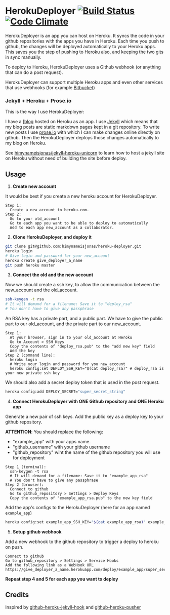 HerokuDeployer [![Build Status](https://travis-ci.org/himynameisjonas/heroku-deployer.png?branch=master)](https://travis-ci.org/himynameisjonas/heroku-deployer) [![Code Climate](https://codeclimate.com/github/himynameisjonas/heroku-deployer.png)](https://codeclimate.com/github/himynameisjonas/heroku-deployer)
===============

HerokuDeployer is an app you can host on Heroku. 
It syncs the code in your github repositories with the apps you have in Heroku.
Each time you push to github, the changes will be deployed automatically to your Heroku apps.
This saves you the step of pushing to Heroku also, and keeping the two gits in sync manually.

To deploy to Heroku, HerokuDeployer uses a Github webhook (or anything that can do a post request). 

HerokuDeployer can support multiple Heroku apps and even other services that use webhooks (for example 
[Bitbucket](https://confluence.atlassian.com/display/BITBUCKET/POST+hook+management))

### Jekyll + Heroku + Prose.io

This is the way I use HerokuDeployer:

I have a [[blog](http://jonasforsberg.se) hosted on Heroku as an app. 
I use [Jekyll](http://jekyllrb.com/) which means that my blog posts are static markdown pages kept in a git repository.
To write new posts I use [prose.io](http://prose.io/) with which I can make changes online directly on github. 
Then the HerokuDeployer deploys those changes automatically to my blog on Heroku.

See [himynameisjonas/jekyll-heroku-unicorn](https://github.com/himynameisjonas/jekyll-heroku-unicorn) 
to learn how to host a jekyll site on Heroku without need of building the site before deploy.

## Usage
1. **Create new account**

  It would be best if you create a new heroku account for HerokuDeployer. 
  
  ```
  Step 1:
    Create a new_account to heroku.com. 
  Step 2:
    Go to your old_account
    Go to each app you want to be able to deploy to automatically
    Add to each app new_account as a collaborator.
  ```

2. **Clone HerokuDeployer, and deploy it**

  ```bash
  git clone git@github.com:himynameisjonas/heroku-deployer.git
  heroku login
  # Give login and password for your new_account
  heroku create give_deployer_a_name
  git push heroku master
  ```

3. **Connect the old and the new account**

  Now we should create a ssh key, to allow the communication between the new_account and the old_account.
  
  ```bash
  ssh-keygen -t rsa
  # It will demand for a filename: Save it to "deploy_rsa"
  # You don't have to give any passphrase
  ```
  An RSA key has a private part, and a public part. We have to give the public part to our old_account, 
  and the private part to our new_account.
  
  ```
  Step 1:
    At your browser, sign in to your old_account at Heroku
    Go to Account > SSH Keys
    Copy the contents of "deploy_rsa.pub" to the "add new key" field
    Add the key
  Step 2 (command line):
    heroku login
    # Write your login and password for you new_account
    heroku config:set DEPLOY_SSH_KEY="$(cat deploy_rsa)" # deploy_rsa is your new private ssh key
  ```

  We should also add a secret deploy token that is used in the post request.

  ```bash
  heroku config:add DEPLOY_SECRET="super_secret_string"
  ```

4. **Connect HerokuDeployer with ONE Github repository and ONE Heroku app**

  Generate a new pair of ssh keys. Add the public key as a deploy key to your github repository.
  
  **ATTENTION**: You should replace the following:
  
  * "example_app" with your apps name.
  * "github_username" with your github username
  * "github_repository" wiht the name of the github repository you will use for deployment

  ```
  Step 1 (terminal):
    ssh-keygen -t rsa
    # It will demand for a filename: Save it to "example_app_rsa"
    # You don't have to give any passphrase
  Step 2 (browser):
    Connect to github
    Go to github_repository > Settings > Deploy Keys 
    Copy the contents of "example_app_rsa.pub" to the new key field
  ```

  Add the app's configs to the HerokuDeployer (here for an app named `example_app`)
 
  ```bash
  heroku config:set example_app_SSH_KEY="$(cat example_app_rsa)" example_app_GIT_REPO=ssh://git@github.com/github_username/github_repository.git example_app_HEROKU_REPO=git@heroku.com:example_app.git
  ```

5. **Setup github webhook**

  Add a new webhook to the github repository to trigger a deploy to heroku on push.
  ```
  Connect to github
  Go to github_repository > Settings > Service Hooks
  Add the following link as a WebHook URL
  https://give_deployer_a_name.herokuapp.com/deploy/example_app/super_secret_string
  ```

**Repeat step 4 and 5 for each app you want to deploy**

## Credits
Inspired by [github-heroku-jekyll-hook](https://github.com/dommmel/github-heroku-jekyll-hook) and [github-heroku-pusher](https://github.com/himynameisjonas/github-heroku-pusher)
